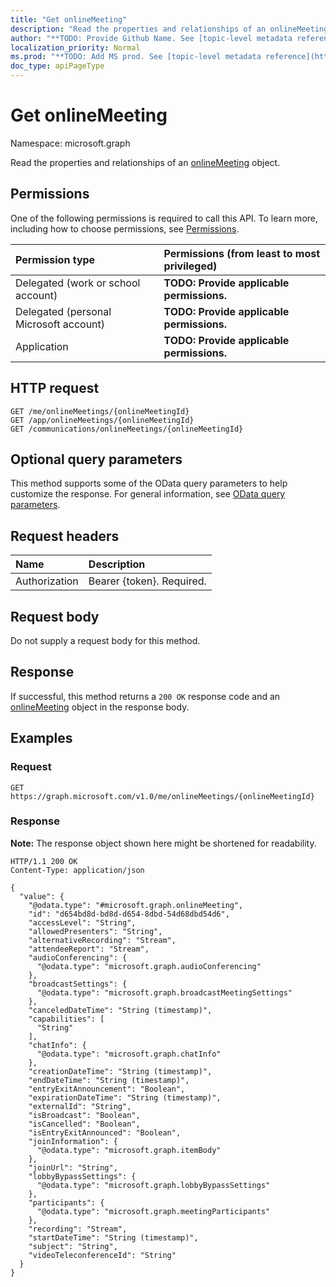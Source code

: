 ```yaml
---
title: "Get onlineMeeting"
description: "Read the properties and relationships of an onlineMeeting object."
author: "**TODO: Provide Github Name. See [topic-level metadata reference](https://msgo.azurewebsites.net/add/document/guidelines/metadata.html#topic-level-metadata)**"
localization_priority: Normal
ms.prod: "**TODO: Add MS prod. See [topic-level metadata reference](https://msgo.azurewebsites.net/add/document/guidelines/metadata.html#topic-level-metadata)**"
doc_type: apiPageType
---
```


# Get onlineMeeting
Namespace: microsoft.graph



Read the properties and relationships of an [onlineMeeting](../resources/onlinemeeting.md) object.

## Permissions
One of the following permissions is required to call this API. To learn more, including how to choose permissions, see [Permissions](/graph/permissions-reference).

|Permission type|Permissions (from least to most privileged)|
|:---|:---|
|Delegated (work or school account)|**TODO: Provide applicable permissions.**|
|Delegated (personal Microsoft account)|**TODO: Provide applicable permissions.**|
|Application|**TODO: Provide applicable permissions.**|

## HTTP request

<!-- {
  "blockType": "ignored"
}
-->
``` http
GET /me/onlineMeetings/{onlineMeetingId}
GET /app/onlineMeetings/{onlineMeetingId}
GET /communications/onlineMeetings/{onlineMeetingId}
```

## Optional query parameters
This method supports some of the OData query parameters to help customize the response. For general information, see [OData query parameters](/graph/query-parameters).

## Request headers
|Name|Description|
|:---|:---|
|Authorization|Bearer {token}. Required.|

## Request body
Do not supply a request body for this method.

## Response

If successful, this method returns a `200 OK` response code and an [onlineMeeting](../resources/onlinemeeting.md) object in the response body.

## Examples

### Request
<!-- {
  "blockType": "request",
  "name": "get_onlinemeeting"
}
-->
``` http
GET https://graph.microsoft.com/v1.0/me/onlineMeetings/{onlineMeetingId}
```


### Response
**Note:** The response object shown here might be shortened for readability.
<!-- {
  "blockType": "response",
  "truncated": true,
  "@odata.type": "microsoft.graph.onlineMeeting"
}
-->
``` http
HTTP/1.1 200 OK
Content-Type: application/json

{
  "value": {
    "@odata.type": "#microsoft.graph.onlineMeeting",
    "id": "d654bd8d-bd8d-d654-8dbd-54d68dbd54d6",
    "accessLevel": "String",
    "allowedPresenters": "String",
    "alternativeRecording": "Stream",
    "attendeeReport": "Stream",
    "audioConferencing": {
      "@odata.type": "microsoft.graph.audioConferencing"
    },
    "broadcastSettings": {
      "@odata.type": "microsoft.graph.broadcastMeetingSettings"
    },
    "canceledDateTime": "String (timestamp)",
    "capabilities": [
      "String"
    ],
    "chatInfo": {
      "@odata.type": "microsoft.graph.chatInfo"
    },
    "creationDateTime": "String (timestamp)",
    "endDateTime": "String (timestamp)",
    "entryExitAnnouncement": "Boolean",
    "expirationDateTime": "String (timestamp)",
    "externalId": "String",
    "isBroadcast": "Boolean",
    "isCancelled": "Boolean",
    "isEntryExitAnnounced": "Boolean",
    "joinInformation": {
      "@odata.type": "microsoft.graph.itemBody"
    },
    "joinUrl": "String",
    "lobbyBypassSettings": {
      "@odata.type": "microsoft.graph.lobbyBypassSettings"
    },
    "participants": {
      "@odata.type": "microsoft.graph.meetingParticipants"
    },
    "recording": "Stream",
    "startDateTime": "String (timestamp)",
    "subject": "String",
    "videoTeleconferenceId": "String"
  }
}
```

